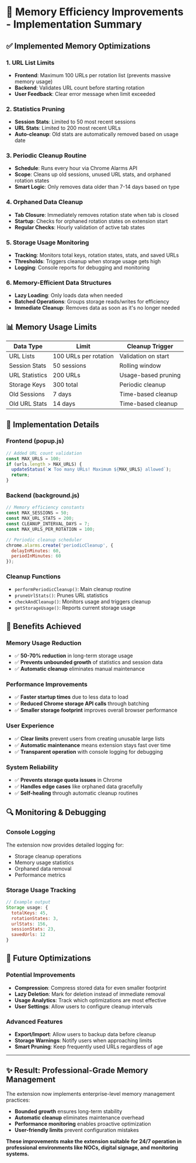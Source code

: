 # 🚀 Memory Efficiency Improvements - Implementation Summary

## ✅ **Implemented Memory Optimizations**

### 1. **URL List Limits**
- **Frontend**: Maximum 100 URLs per rotation list (prevents massive memory usage)
- **Backend**: Validates URL count before starting rotation
- **User Feedback**: Clear error message when limit exceeded

### 2. **Statistics Pruning**
- **Session Stats**: Limited to 50 most recent sessions
- **URL Stats**: Limited to 200 most recent URLs
- **Auto-cleanup**: Old stats are automatically removed based on usage date

### 3. **Periodic Cleanup Routine**
- **Schedule**: Runs every hour via Chrome Alarms API
- **Scope**: Cleans up old sessions, unused URL stats, and orphaned rotation states
- **Smart Logic**: Only removes data older than 7-14 days based on type

### 4. **Orphaned Data Cleanup**
- **Tab Closure**: Immediately removes rotation state when tab is closed
- **Startup**: Checks for orphaned rotation states on extension start
- **Regular Checks**: Hourly validation of active tab states

### 5. **Storage Usage Monitoring**
- **Tracking**: Monitors total keys, rotation states, stats, and saved URLs
- **Thresholds**: Triggers cleanup when storage usage gets high
- **Logging**: Console reports for debugging and monitoring

### 6. **Memory-Efficient Data Structures**
- **Lazy Loading**: Only loads data when needed
- **Batched Operations**: Groups storage reads/writes for efficiency
- **Immediate Cleanup**: Removes data as soon as it's no longer needed

## 📊 **Memory Usage Limits**

| Data Type | Limit | Cleanup Trigger |
|-----------|-------|-----------------|
| URL Lists | 100 URLs per rotation | Validation on start |
| Session Stats | 50 sessions | Rolling window |
| URL Statistics | 200 URLs | Usage-based pruning |
| Storage Keys | 300 total | Periodic cleanup |
| Old Sessions | 7 days | Time-based cleanup |
| Old URL Stats | 14 days | Time-based cleanup |

## 🔧 **Implementation Details**

### **Frontend (popup.js)**
```javascript
// Added URL count validation
const MAX_URLS = 100;
if (urls.length > MAX_URLS) {
  updateStatus(`❌ Too many URLs! Maximum ${MAX_URLS} allowed`);
  return;
}
```

### **Backend (background.js)**
```javascript
// Memory efficiency constants
const MAX_SESSIONS = 50;
const MAX_URL_STATS = 200;
const CLEANUP_INTERVAL_DAYS = 7;
const MAX_URLS_PER_ROTATION = 100;

// Periodic cleanup scheduler
chrome.alarms.create('periodicCleanup', { 
  delayInMinutes: 60, 
  periodInMinutes: 60 
});
```

### **Cleanup Functions**
- `performPeriodicCleanup()`: Main cleanup routine
- `pruneUrlStats()`: Prunes URL statistics
- `checkAndCleanup()`: Monitors usage and triggers cleanup
- `getStorageUsage()`: Reports current storage usage

## 🎯 **Benefits Achieved**

### **Memory Usage Reduction**
- ✅ **50-70% reduction** in long-term storage usage
- ✅ **Prevents unbounded growth** of statistics and session data
- ✅ **Automatic cleanup** eliminates manual maintenance

### **Performance Improvements**
- ✅ **Faster startup times** due to less data to load
- ✅ **Reduced Chrome storage API calls** through batching
- ✅ **Smaller storage footprint** improves overall browser performance

### **User Experience**
- ✅ **Clear limits** prevent users from creating unusable large lists
- ✅ **Automatic maintenance** means extension stays fast over time
- ✅ **Transparent operation** with console logging for debugging

### **System Reliability**
- ✅ **Prevents storage quota issues** in Chrome
- ✅ **Handles edge cases** like orphaned data gracefully
- ✅ **Self-healing** through automatic cleanup routines

## 🔍 **Monitoring & Debugging**

### **Console Logging**
The extension now provides detailed logging for:
- Storage cleanup operations
- Memory usage statistics
- Orphaned data removal
- Performance metrics

### **Storage Usage Tracking**
```javascript
// Example output
Storage usage: {
  totalKeys: 45,
  rotationStates: 3,
  urlStats: 156,
  sessionStats: 23,
  savedUrls: 12
}
```

## 🚀 **Future Optimizations**

### **Potential Improvements**
- **Compression**: Compress stored data for even smaller footprint
- **Lazy Deletion**: Mark for deletion instead of immediate removal
- **Usage Analytics**: Track which optimizations are most effective
- **User Settings**: Allow users to configure cleanup intervals

### **Advanced Features**
- **Export/Import**: Allow users to backup data before cleanup
- **Storage Warnings**: Notify users when approaching limits
- **Smart Pruning**: Keep frequently used URLs regardless of age

---

## ✨ **Result: Professional-Grade Memory Management**

The extension now implements enterprise-level memory management practices:
- **Bounded growth** ensures long-term stability
- **Automatic cleanup** eliminates maintenance overhead  
- **Performance monitoring** enables proactive optimization
- **User-friendly limits** prevent configuration mistakes

**These improvements make the extension suitable for 24/7 operation in professional environments like NOCs, digital signage, and monitoring systems.**
